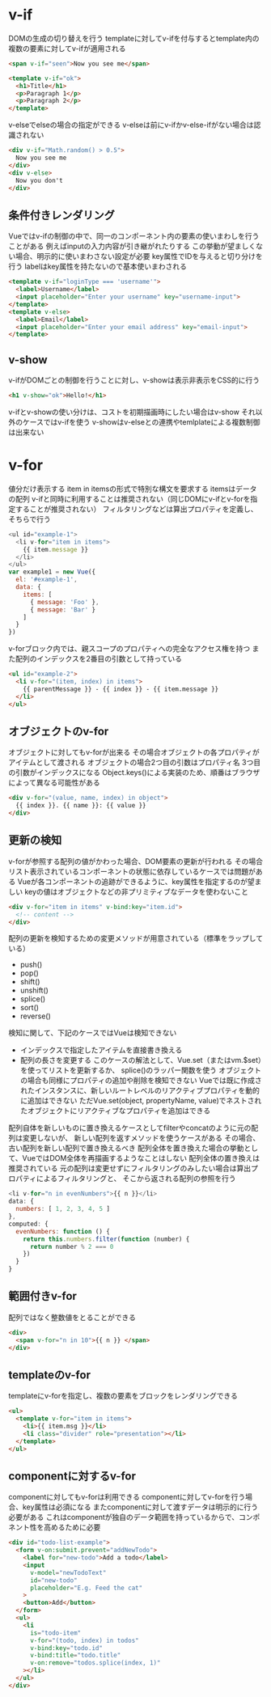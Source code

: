 # v-if
  DOMの生成の切り替えを行う
  templateに対してv-ifを付与するとtemplate内の複数の要素に対してv-ifが適用される
```html
<span v-if="seen">Now you see me</span>

<template v-if="ok">
  <h1>Title</h1>
  <p>Paragraph 1</p>
  <p>Paragraph 2</p>
</template>
```
  v-elseでelseの場合の指定ができる
  v-elseは前にv-ifかv-else-ifがない場合は認識されない
```html
<div v-if="Math.random() > 0.5">
  Now you see me
</div>
<div v-else>
  Now you don't
</div>
```

## 条件付きレンダリング
  Vueではv-ifの制御の中で、同一のコンポーネント内の要素の使いまわしを行うことがある
  例えばinputの入力内容が引き継がれたりする
  この挙動が望ましくない場合、明示的に使いまわさない設定が必要
  key属性でIDを与えると切り分けを行う
  labelはkey属性を持たないので基本使いまわされる
```html
<template v-if="loginType === 'username'">
  <label>Username</label>
  <input placeholder="Enter your username" key="username-input">
</template>
<template v-else>
  <label>Email</label>
  <input placeholder="Enter your email address" key="email-input">
</template>
```
## v-show
  v-ifがDOMごとの制御を行うことに対し、v-showは表示非表示をCSS的に行う
```html
<h1 v-show="ok">Hello!</h1>
```
  v-ifとv-showの使い分けは、コストを初期描画時にしたい場合はv-show
  それ以外のケースではv-ifを使う
  v-showはv-elseとの連携やtemlplateによる複数制御は出来ない

# v-for
  値分だけ表示する
  item in itemsの形式で特別な構文を要求する
  itemsはデータの配列
  v-ifと同時に利用することは推奨されない（同じDOMにv-ifとv-forを指定することが推奨されない）
  フィルタリングなどは算出プロパティを定義し、そちらで行う
```javascript
<ul id="example-1">
  <li v-for="item in items">
    {{ item.message }}
  </li>
</ul>
var example1 = new Vue({
  el: '#example-1',
  data: {
    items: [
      { message: 'Foo' },
      { message: 'Bar' }
    ]
  }
})
```
  v-forブロック内では、親スコープのプロパティへの完全なアクセス権を持つ
  また配列のインデックスを2番目の引数として持っている
```html
<ul id="example-2">
  <li v-for="(item, index) in items">
    {{ parentMessage }} - {{ index }} - {{ item.message }}
  </li>
</ul>
```

## オブジェクトのv-for
  オブジェクトに対してもv-forが出来る
  その場合オブジェクトの各プロパティがアイテムとして渡される
  オブジェクトの場合2つ目の引数はプロパティ名
  3つ目の引数がインデックスになる
  Object.keys()による実装のため、順番はブラウザによって異なる可能性がある
```html
<div v-for="(value, name, index) in object">
  {{ index }}. {{ name }}: {{ value }}
</div>
```

## 更新の検知
  v-forが参照する配列の値がかわった場合、DOM要素の更新が行われる
  その場合リスト表示されているコンポーネントの状態に依存しているケースでは問題がある
  Vueが各コンポーネントの追跡ができるように、key属性を指定するのが望ましい
  keyの値はオブジェクトなどの非プリミティブなデータを使わないこと
```html
<div v-for="item in items" v-bind:key="item.id">
  <!-- content -->
</div>
```

  配列の更新を検知するための変更メソッドが用意されている（標準をラップしている）
  * push()
  * pop()
  * shift()
  * unshift()
  * splice()
  * sort()
  * reverse()

  検知に関して、下記のケースではVueは検知できない
  * インデックスで指定したアイテムを直接書き換える
  * 配列の長さを変更する
  このケースの解法として、Vue.set（またはvm.$set）を使ってリストを更新するか、
  splice()のラッパー関数を使う
  オブジェクトの場合も同様にプロパティの追加や削除を検知できない
  Vueでは既に作成されたインスタンスに、新しいルートレベルのリアクティブプロパティを動的に追加はできない
  ただVue.set(object, propertyName, value)でネストされたオブジェクトにリアクティブなプロパティを追加はできる
  
  
  配列自体を新しいものに置き換えるケースとしてfilterやconcatのように元の配列は変更しないが、
  新しい配列を返すメソッドを使うケースがある
  その場合、古い配列を新しい配列で置き換えるべき
  配列全体を置き換えた場合の挙動として、VueではDOM全体を再描画するようなことはしない
  配列全体の置き換えは推奨されている
  元の配列は変更せずにフィルタリングのみしたい場合は算出プロパティによるフィルタリングと、
  そこから返される配列の参照を行う
```javascript
<li v-for="n in evenNumbers">{{ n }}</li>
data: {
  numbers: [ 1, 2, 3, 4, 5 ]
},
computed: {
  evenNumbers: function () {
    return this.numbers.filter(function (number) {
      return number % 2 === 0
    })
  }
}
```

## 範囲付きv-for
  配列ではなく整数値をとることができる
```html
<div>
  <span v-for="n in 10">{{ n }} </span>
</div>
```

## templateのv-for
  templateにv-forを指定し、複数の要素をブロックをレンダリングできる
```html
<ul>
  <template v-for="item in items">
    <li>{{ item.msg }}</li>
    <li class="divider" role="presentation"></li>
  </template>
</ul>
```

## componentに対するv-for
  componentに対してもv-forは利用できる
  componentに対してv-forを行う場合、key属性は必須になる
  またcomponentに対して渡すデータは明示的に行う必要がある
  これはcomponentが独自のデータ範囲を持っているからで、コンポネント性を高めるために必要
```html
<div id="todo-list-example">
  <form v-on:submit.prevent="addNewTodo">
    <label for="new-todo">Add a todo</label>
    <input
      v-model="newTodoText"
      id="new-todo"
      placeholder="E.g. Feed the cat"
    >
    <button>Add</button>
  </form>
  <ul>
    <li
      is="todo-item"
      v-for="(todo, index) in todos"
      v-bind:key="todo.id"
      v-bind:title="todo.title"
      v-on:remove="todos.splice(index, 1)"
    ></li>
  </ul>
</div>
```
